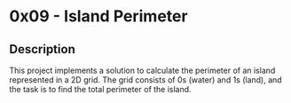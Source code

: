 # 0x09 - Island Perimeter

## Description

This project implements a solution to calculate the perimeter of an island represented in a 2D grid. The grid consists of 0s (water) and 1s (land), and the task is to find the total perimeter of the island.
